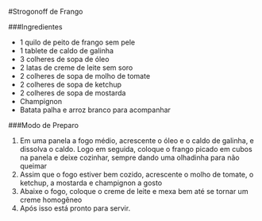 #Strogonoff de Frango

###Ingredientes

 - 1 quilo de peito de frango sem pele
 - 1 tablete de caldo de galinha
 - 3 colheres de sopa de óleo
 - 2 latas de creme de leite sem soro
 - 2 colheres de sopa de molho de tomate
 - 2 colheres de sopa de ketchup
 - 2 colheres de sopa de mostarda
 - Champignon
 - Batata palha e arroz branco para acompanhar


 ###Modo de Preparo
 1. Em uma panela a fogo médio, acrescente o óleo e o caldo de galinha, e dissolva o caldo. Logo em seguida, coloque o frango picado em cubos na panela e deixe cozinhar, sempre dando uma olhadinha para não queimar
 2. Assim que o fogo estiver bem cozido, acrescente o molho de tomate, o ketchup, a mostarda e champignon a gosto
 3. Abaixe o fogo, coloque o creme de leite e mexa bem até se tornar um creme homogêneo
 4. Após isso está pronto para servir.
